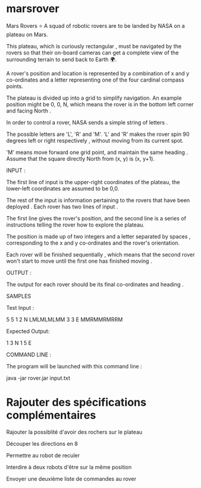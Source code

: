# marsrover
Mars Rovers ⭐
A squad of robotic rovers are to be landed by NASA on a plateau on Mars.

This plateau, which is curiously rectangular , must be navigated by the rovers so that their on-board cameras can get a complete view of the surrounding terrain to send back to Earth 🌍.

A rover's position and location is represented by a combination of x and y co-ordinates and a letter representing one of the four cardinal compass points.

The plateau is divided up into a grid to simplify navigation. An example position might be 0, 0, N, which means the rover is in the bottom left corner and facing North .

In order to control a rover, NASA sends a simple string of letters .

The possible letters are 'L', 'R' and 'M'. 'L' and 'R' makes the rover spin 90 degrees left or right respectively , without moving from its current spot.

'M' means move forward one grid point, and maintain the same heading . Assume that the square directly North from (x, y) is (x, y+1).

INPUT :

The first line of input is the upper-right coordinates of the plateau, the lower-left coordinates are assumed to be 0,0.

The rest of the input is information pertaining to the rovers that have been deployed . Each rover has two lines of input .

The first line gives the rover's position, and the second line is a series of instructions telling the rover how to explore the plateau.

The position is made up of two integers and a letter separated by spaces , corresponding to the x and y co-ordinates and the rover's orientation.

Each rover will be finished sequentially , which means that the second rover won't start to move until the first one has finished moving .

OUTPUT :

The output for each rover should be its final co-ordinates and heading .

SAMPLES

Test Input :

5 5 1 2 N LMLMLMLMM 3 3 E MMRMMRMRRM

Expected Output:

1 3 N 1 5 E

COMMAND LINE :

The program will be launched with this command line :

java -jar rover.jar input.txt

# Rajouter des spécifications complémentaires

Rajouter la possiblité d'avoir des rochers sur le plateau

Découper les directions en 8

Permettre au robot de reculer

Interdire à deux robots d'être sur la même position

Envoyer une deuxième liste de commandes au rover